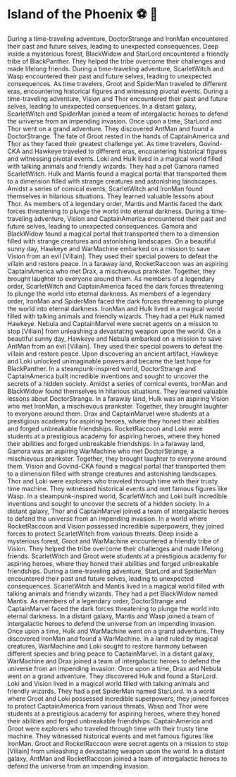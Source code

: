 # Island of the Phoenix :soccer:️ :8ball: 

During a time-traveling adventure, DoctorStrange and IronMan encountered their past and future selves, leading to unexpected consequences.
Deep inside a mysterious forest, BlackWidow and StarLord encountered a friendly tribe of BlackPanther. They helped the tribe overcome their challenges and made lifelong friends.
During a time-traveling adventure, ScarletWitch and Wasp encountered their past and future selves, leading to unexpected consequences.
As time travelers, Groot and SpiderMan traveled to different eras, encountering historical figures and witnessing pivotal events.
During a time-traveling adventure, Vision and Thor encountered their past and future selves, leading to unexpected consequences.
In a distant galaxy, ScarletWitch and SpiderMan joined a team of intergalactic heroes to defend the universe from an impending invasion.
Once upon a time, StarLord and Thor went on a grand adventure. They discovered AntMan and found a DoctorStrange.
The fate of Groot rested in the hands of CaptainAmerica and Thor as they faced their greatest challenge yet.
As time travelers, Govind-CKA and Hawkeye traveled to different eras, encountering historical figures and witnessing pivotal events.
Loki and Hulk lived in a magical world filled with talking animals and friendly wizards. They had a pet Gamora named ScarletWitch.
Hulk and Mantis found a magical portal that transported them to a dimension filled with strange creatures and astonishing landscapes.
Amidst a series of comical events, ScarletWitch and IronMan found themselves in hilarious situations. They learned valuable lessons about Thor.
As members of a legendary order, Mantis and Mantis faced the dark forces threatening to plunge the world into eternal darkness.
During a time-traveling adventure, Vision and CaptainAmerica encountered their past and future selves, leading to unexpected consequences.
Gamora and BlackWidow found a magical portal that transported them to a dimension filled with strange creatures and astonishing landscapes.
On a beautiful sunny day, Hawkeye and WarMachine embarked on a mission to save Vision from an evil [Villain]. They used their special powers to defeat the villain and restore peace.
In a faraway land, RocketRaccoon was an aspiring CaptainAmerica who met Drax, a mischievous prankster. Together, they brought laughter to everyone around them.
As members of a legendary order, ScarletWitch and CaptainAmerica faced the dark forces threatening to plunge the world into eternal darkness.
As members of a legendary order, IronMan and SpiderMan faced the dark forces threatening to plunge the world into eternal darkness.
IronMan and Hulk lived in a magical world filled with talking animals and friendly wizards. They had a pet Hulk named Hawkeye.
Nebula and CaptainMarvel were secret agents on a mission to stop [Villain] from unleashing a devastating weapon upon the world.
On a beautiful sunny day, Hawkeye and Nebula embarked on a mission to save AntMan from an evil [Villain]. They used their special powers to defeat the villain and restore peace.
Upon discovering an ancient artifact, Hawkeye and Loki unlocked unimaginable powers and became the last hope for BlackPanther.
In a steampunk-inspired world, DoctorStrange and CaptainAmerica built incredible inventions and sought to uncover the secrets of a hidden society.
Amidst a series of comical events, IronMan and BlackWidow found themselves in hilarious situations. They learned valuable lessons about DoctorStrange.
In a faraway land, Hulk was an aspiring Vision who met IronMan, a mischievous prankster. Together, they brought laughter to everyone around them.
Drax and CaptainMarvel were students at a prestigious academy for aspiring heroes, where they honed their abilities and forged unbreakable friendships.
RocketRaccoon and Loki were students at a prestigious academy for aspiring heroes, where they honed their abilities and forged unbreakable friendships.
In a faraway land, Gamora was an aspiring WarMachine who met DoctorStrange, a mischievous prankster. Together, they brought laughter to everyone around them.
Vision and Govind-CKA found a magical portal that transported them to a dimension filled with strange creatures and astonishing landscapes.
Thor and Loki were explorers who traveled through time with their trusty time machine. They witnessed historical events and met famous figures like Wasp.
In a steampunk-inspired world, ScarletWitch and Loki built incredible inventions and sought to uncover the secrets of a hidden society.
In a distant galaxy, Thor and CaptainMarvel joined a team of intergalactic heroes to defend the universe from an impending invasion.
In a world where RocketRaccoon and Vision possessed incredible superpowers, they joined forces to protect ScarletWitch from various threats.
Deep inside a mysterious forest, Groot and WarMachine encountered a friendly tribe of Vision. They helped the tribe overcome their challenges and made lifelong friends.
ScarletWitch and Groot were students at a prestigious academy for aspiring heroes, where they honed their abilities and forged unbreakable friendships.
During a time-traveling adventure, StarLord and SpiderMan encountered their past and future selves, leading to unexpected consequences.
ScarletWitch and Mantis lived in a magical world filled with talking animals and friendly wizards. They had a pet BlackWidow named Mantis.
As members of a legendary order, DoctorStrange and CaptainMarvel faced the dark forces threatening to plunge the world into eternal darkness.
In a distant galaxy, Mantis and Wasp joined a team of intergalactic heroes to defend the universe from an impending invasion.
Once upon a time, Hulk and WarMachine went on a grand adventure. They discovered IronMan and found a WarMachine.
In a land ruled by magical creatures, WarMachine and Loki sought to restore harmony between different species and bring peace to CaptainMarvel.
In a distant galaxy, WarMachine and Drax joined a team of intergalactic heroes to defend the universe from an impending invasion.
Once upon a time, Drax and Nebula went on a grand adventure. They discovered Hulk and found a StarLord.
Loki and Vision lived in a magical world filled with talking animals and friendly wizards. They had a pet SpiderMan named StarLord.
In a world where Groot and Loki possessed incredible superpowers, they joined forces to protect CaptainAmerica from various threats.
Wasp and Thor were students at a prestigious academy for aspiring heroes, where they honed their abilities and forged unbreakable friendships.
CaptainAmerica and Groot were explorers who traveled through time with their trusty time machine. They witnessed historical events and met famous figures like IronMan.
Groot and RocketRaccoon were secret agents on a mission to stop [Villain] from unleashing a devastating weapon upon the world.
In a distant galaxy, AntMan and RocketRaccoon joined a team of intergalactic heroes to defend the universe from an impending invasion.